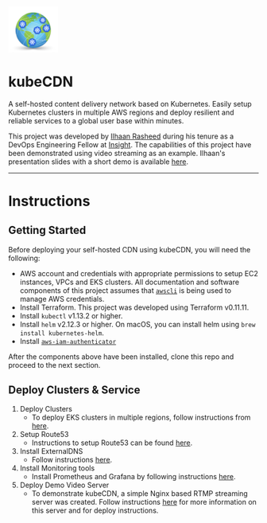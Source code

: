 <img src="images/kubeCDN_logo.png" width="100">

# kubeCDN
A self-hosted content delivery network based on Kubernetes. Easily setup Kubernetes clusters in multiple AWS regions and deploy resilient and reliable services to a global user base within minutes.

This project was developed by [Ilhaan Rasheed](https://www.ilhaan.com) during his tenure as a DevOps Engineering Fellow at [Insight](https://www.insightdevops.com/). The capabilities of this project have been demonstrated using video streaming as an example. Ilhaan's presentation slides with a short demo is available [here](https://www.ilhaan.com/slides).

----

# Instructions

## Getting Started
Before deploying your self-hosted CDN using kubeCDN, you will need the following:

* AWS account and credentials with appropriate permissions to setup EC2 instances, VPCs and EKS clusters. All documentation and software components of this project assumes that [`awscli`](https://aws.amazon.com/cli/) is being used to manage AWS credentials.
* Install Terraform. This project was developed using Terraform v0.11.11.
* Install `kubectl` v1.13.2 or higher.
* Install `helm` v2.12.3 or higher. On macOS, you can install helm using `brew install kubernetes-helm`.
* Install [`aws-iam-authenticator`](https://github.com/kubernetes-sigs/aws-iam-authenticator)

After the components above have been installed, clone this repo and proceed to the next section.

## Deploy Clusters & Service
1. Deploy Clusters
	* To deploy EKS clusters in multiple regions, follow instructions from [here](./terraform/readme.md).
2. Setup Route53
	* Instructions to setup Route53 can be found [here](./route53/readme.md). 
3. Install ExternalDNS
 	* Follow instructions [here](./externalDNS/readme.md).
4. Install Monitoring tools
  	* Install Prometheus and Grafana by following instructions [here](./monitoring/readme.md).
5. Deploy Demo Video Server
  	* To demonstrate kubeCDN, a simple Nginx based RTMP streaming server was created. Follow instructions [here](./video-server/readme.md) for more information on this server and for deploy instructions.

